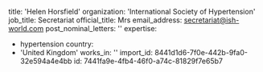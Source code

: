 title: 'Helen Horsfield'
organization: 'International Society of Hypertension'
job_title: Secretariat
official_title: Mrs
email_address: secretariat@ish-world.com
post_nominal_letters: ''
expertise:
  - hypertension
country:
  - 'United Kingdom'
works_in: ''
import_id: 8441d1d6-7f0e-442b-9fa0-32e594a4e4bb
id: 7441fa9e-4fb4-46f0-a74c-81829f7e65b7
